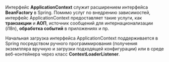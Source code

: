 Интерфейс **ApplicationContext** служит расширением интерфейса **BeanFactory** в Spring. Помимо услуг no  внедрению зависимостей, интерфейс ApplicationContext предоставляет такие услуги, как **транзакции** и **АОП**, источник сообщений для интернационализации (i18n), **обработка событий** в приложениях и пр. 

Начальная загрузка ин­терфейса ApplicationContext поддерживается в Spring посредством ручного программирования (получения экземпляра вручную и загрузки подходящей конфигурации) или в среде веб-контейнера через класс **ContextLoaderListener**.

